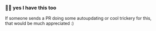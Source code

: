 ### 👋🏻 yes I have this too
<!--
**aadibajpai/aadibajpai** is a ✨ _special_ ✨ repository because its `README.md` (this file) appears on your GitHub profile.
-->
If someone sends a PR doing some autoupdating or cool trickery for this, that would be much appreciated :)
